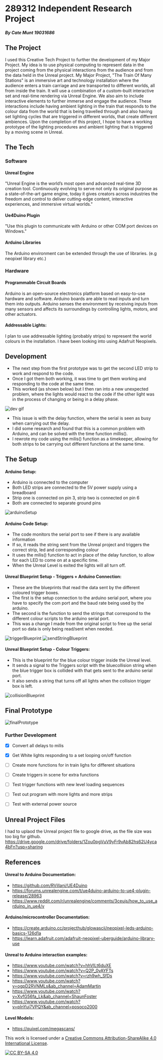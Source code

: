 # 289312 Independent Research Project

##### By Cate Munt 19031686

## The Project

I used this Creative Tech Project to further the development of my Major Project.  My idea is to use physical computing to represent data in the project coming from the physical interactions from the audience and from the data held in the Unreal project. My Major Project, "The Train Of Many Stations" is an immersive art and technology installation where the audience enters a train carriage and are transported to different worlds, all from inside the train. It will use a combination of a custom-built interactive set and real-time rendering via Unreal Engine. We also aim to include interactive elements to further immerse and engage the audience. These interactions include having ambient lighting in the train that responds to the colour data from the world that is being travelled through and also having set lighting cycles that are triggered in different worlds, that create different ambiences. Upon the completion of this project, I hope to have a working prototype of the lighting procedures and ambient lighting that is triggered by a moving scene in Unreal. 

## The Tech
### Software
#### Unreal Engine
"Unreal Engine is the world’s most open and advanced real-time 3D creation tool. Continuously evolving to serve not only its original purpose as a state-of-the-art game engine, today it gives creators across industries the freedom and control to deliver cutting-edge content, interactive experiences, and immersive virtual worlds." 

#### Ue4Duino Plugin
"Use this plugin to communicate with Arduino or other COM port devices on Windows."

#### Arduino Libraries
The Arduino environment can be extended through the use of libraries. (e.g neopixel library etc.)

### Hardware
#### Programmable Circuit Boards
Arduino is an open-source electronics platform based on easy-to-use hardware and software. Arduino boards are able to read inputs and turn them into outputs. Arduino senses the environment by receiving inputs from many sensors and affects its surroundings by controlling lights, motors, and other actuators.

#### Addressable Lights:
I plan to use addressable lighting (probably strips) to represent the world colours in the installation. I have been looking into using Adafruit Neopixels. 

## Development
* The next step from the first prototype was to get the second LED strip to work and respond to the code.
* Once I got them both working, it was time to get them working and responding to the code at the same time. 
* This worked (as shown below) but I then ran into a new unexpected problem, where the lights would react to the code if the other light was in the process of changing or being in a delay phase. 

![dev gif](https://github.com/catemunt/research-project-ACT/blob/main/img/developmentGIF.gif "Dev GIF")


* This issue is with the delay function, where the serial is seen as busy when carrying out the delay. 
* I did some research and found that this is a common problem with Arduino, and can be solved with the time function millis().
* I rewrote my code using the milis() function as a timekeeper, allowing for both strips to be carrying out different functions at the same time.

## The Setup
#### Arduino Setup:
* Arduino is connected to the computer
* Both LED strips are connected to the 5V power supply using a breadboard
* Strip one is connected on pin 3, strip two is connected on pin 6 
* Both are connected to separate ground pins


![arduinoSetup](https://github.com/catemunt/research-project-ACT/blob/main/img/arduinoSetup.jpg "Arduino Setup")

#### Arduino Code Setup:
* The code monitors the serial port to see if there is any available information
* If so, it reads the string sent from the Unreal project and triggers the correct strip, led and corresponding colour
* It uses the milis() function to act in place of the delay function, to allow for each LED to come on at a specific time. 
* When the Unreal Level is exited the lights will all turn off. 

#### Unreal Blueprint Setup - Triggers + Arduino Connection:
* These are the blueprints that read the data sent by the different coloured trigger boxes. 
* The first is the setup connection to the arduino serial port, where you have to specify the com port and the baud rate being used by the arduino. 
* The second is the function to send the strings that correspond to the different colour scripts to the arduino serial port. 
* This was a change I made from the original script to free up the serial port so data is only being read/sent when needed. 

![triggerBlueprint](https://github.com/catemunt/research-project-ACT/blob/main/img/unrealBlueprintTriggers.jpg "TriggerBlueprint") ![sendStringBlueprint](https://github.com/catemunt/research-project-ACT/blob/main/img/unrealBlueprintSendString.jpg "SendString Blueprint")



#### Unreal Blueprint Setup - Colour Triggers:
* This is the blueprint for the blue colour trigger inside the Unreal level.
* It sends a signal to the Triggers script with the bluecollision string when the blue trigger box is collided with that gets sent to the arduino serial port.
* It also sends a string that turns off all lights when the collision trigger box is left.   

![collisionBlueprint](https://github.com/catemunt/research-project-ACT/blob/main/img/unrealBlueprintCollision.jpg "Collision Blueprint")

## Final Prototype
![finalPrototype](https://github.com/catemunt/research-project-ACT/blob/main/img/finalGIF.gif "final Prototype")

### Further Development

* [x] Convert all delays to milis
* [x] Get White lights responding to a set looping on/off function
* [ ] Create more functions for in train lighs for different situations
* [ ] Create triggers in scene for extra functions
* [ ] Test trigger functions with new level loading sequences
* [ ] Test out program with more lights and more strips
* [ ] Test with external power source


## Unreal Project Files
I had to uplaod the Unreal project file to google drive, as the file size was too big for github. 
https://drive.google.com/drive/folders/1Zou0pgVuV9yFr9vAb82hs62U4yca4bFn?usp=sharing 

## References

#### Unreal to Arduino Documentation:
* https://github.com/RVillani/UE4Duino
* https://forums.unrealengine.com/t/ue4duino-arduino-to-ue4-plugin-release/28963
* https://www.reddit.com/r/unrealengine/comments/3ceujs/how_to_use_arduino_in_ue4/v

#### Arduino/microcontroller Documentation:
* https://create.arduino.cc/projecthub/glowascii/neopixel-leds-arduino-basics-126d1a
* https://learn.adafruit.com/adafruit-neopixel-uberguide/arduino-library-use

#### Unreal to Arduino interaction examples:
* https://www.youtube.com/watch?v=hhVILt6duXE
* https://www.youtube.com/watch?v=Q2P_0vAYFTs
* https://www.youtube.com/watch?v=rzh9wh_SfDs
* https://www.youtube.com/watch?v=ogpD2RVNMLs&ab_channel=AdamMartin
* https://www.youtube.com/watch?v=XvfG56fa_Lk&ab_channel=ShaunFoster
* https://www.youtube.com/watch?v=pInYuj7VPQY&ab_channel=posoco2000


#### Level Models:
* https://quixel.com/megascans/


This work is licensed under a
[Creative Commons Attribution-ShareAlike 4.0 International License][cc-by-sa].

[![CC BY-SA 4.0][cc-by-sa-image]][cc-by-sa]

[cc-by-sa]: http://creativecommons.org/licenses/by-sa/4.0/
[cc-by-sa-image]: https://licensebuttons.net/l/by-sa/4.0/88x31.png
